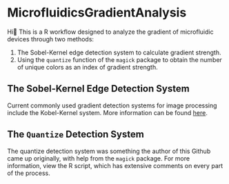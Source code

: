 # MicrofluidicsGradientAnalysis
Hi👋 This is a R workflow designed to analyze the gradient of microfluidic devices through two methods: 
1. The Sobel-Kernel edge detection system to calculate gradient strength. 
2. Using the `quantize` function of the `magick` package to obtain the number of unique colors as an index of gradient strength.
## The Sobel-Kernel Edge Detection System
Current commonly used gradient detection systems for image processing include the Kobel-Kernel system. More information can be found [here](https://doi.org/10.3390/jimaging4060074).
## The `Quantize` Detection System
The quantize detection system was something the author of this Github came up originally, with help from the `magick` package. For more information, view the R script, which has extensive comments on every part of the process. 


